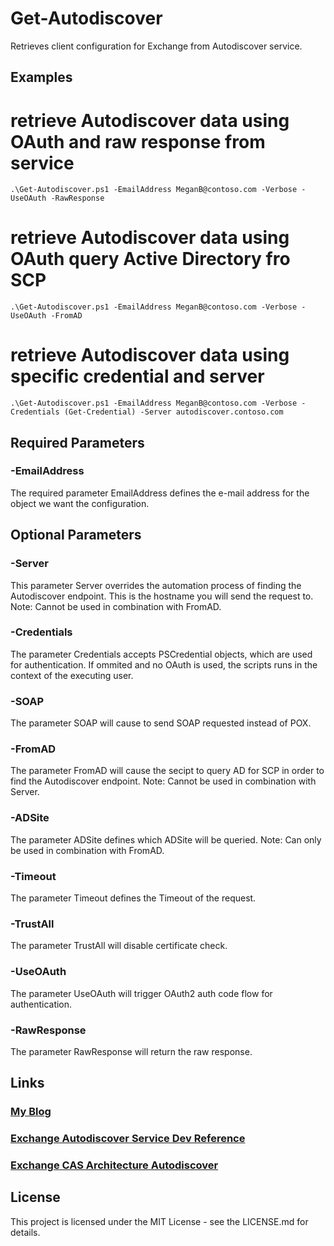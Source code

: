 # Get-Autodiscover
 Retrieves client configuration for Exchange from Autodiscover service.

## Examples
# retrieve Autodiscover data using OAuth and raw response from service
```
.\Get-Autodiscover.ps1 -EmailAddress MeganB@contoso.com -Verbose -UseOAuth -RawResponse
```

# retrieve Autodiscover data using OAuth query Active Directory fro SCP
```
.\Get-Autodiscover.ps1 -EmailAddress MeganB@contoso.com -Verbose -UseOAuth -FromAD
```

# retrieve Autodiscover data using specific credential and server
```
.\Get-Autodiscover.ps1 -EmailAddress MeganB@contoso.com -Verbose -Credentials (Get-Credential) -Server autodiscover.contoso.com
```

## Required Parameters

### -EmailAddress

The required parameter EmailAddress defines the e-mail address for the object we want the configuration.

## Optional Parameters

### -Server

This parameter Server overrides the automation process of finding the Autodiscover endpoint. This is the hostname you will send the request to. Note: Cannot be used in combination with FromAD.

### -Credentials

The parameter Credentials accepts PSCredential objects, which are used for authentication. If ommited and no OAuth is used, the scripts runs in the context of the executing user.

### -SOAP

The parameter SOAP will cause to send SOAP requested instead of POX.

### -FromAD

The parameter FromAD will cause the secipt to query AD for SCP in order to find the Autodiscover endpoint. Note: Cannot be used in combination with Server.

### -ADSite

The parameter ADSite defines which ADSite will be queried. Note: Can only be used in combination with FromAD.

### -Timeout

The parameter Timeout defines the Timeout of the request.

### -TrustAll

The parameter TrustAll will disable certificate check.

### -UseOAuth

The parameter UseOAuth will trigger OAuth2 auth code flow for authentication.

### -RawResponse

The parameter RawResponse will return the raw response.

## Links

### [My Blog](https://ingogegenwarth.wordpress.com/)

### [Exchange Autodiscover Service Dev Reference](https://docs.microsoft.com/exchange/client-developer/web-service-reference/autodiscover-web-service-reference-for-exchange)

### [Exchange CAS Architecture Autodiscover](https://docs.microsoft.com/exchange/architecture/client-access/autodiscover)

## License

This project is licensed under the MIT License - see the LICENSE.md for details.